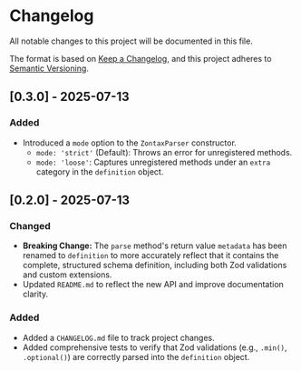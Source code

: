 # Changelog

All notable changes to this project will be documented in this file.

The format is based on [Keep a Changelog](https://keepachangelog.com/en/1.0.0/),
and this project adheres to [Semantic Versioning](https://semver.org/spec/v2.0.0.html).

## [0.3.0] - 2025-07-13

### Added

- Introduced a `mode` option to the `ZontaxParser` constructor.
  - `mode: 'strict'` (Default): Throws an error for unregistered methods.
  - `mode: 'loose'`: Captures unregistered methods under an `extra` category in the `definition` object.

## [0.2.0] - 2025-07-13

### Changed

- **Breaking Change:** The `parse` method's return value `metadata` has been renamed to `definition` to more accurately reflect that it contains the complete, structured schema definition, including both Zod validations and custom extensions.
- Updated `README.md` to reflect the new API and improve documentation clarity.

### Added

- Added a `CHANGELOG.md` file to track project changes.
- Added comprehensive tests to verify that Zod validations (e.g., `.min()`, `.optional()`) are correctly parsed into the `definition` object.
